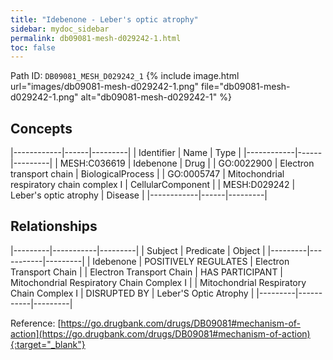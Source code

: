 ```yaml
---
title: "Idebenone - Leber's optic atrophy"
sidebar: mydoc_sidebar
permalink: db09081-mesh-d029242-1.html
toc: false 
---
```



Path ID: `DB09081_MESH_D029242_1`
{% include image.html url="images/db09081-mesh-d029242-1.png" file="db09081-mesh-d029242-1.png" alt="db09081-mesh-d029242-1" %}

## Concepts

|------------|------|---------|
| Identifier | Name | Type    |
|------------|------|---------|
| MESH:C036619 | Idebenone | Drug |
| GO:0022900 | Electron transport chain | BiologicalProcess |
| GO:0005747 | Mitochondrial respiratory chain complex I | CellularComponent |
| MESH:D029242 | Leber's optic atrophy | Disease |
|------------|------|---------|

## Relationships

|---------|-----------|---------|
| Subject | Predicate | Object  |
|---------|-----------|---------|
| Idebenone | POSITIVELY REGULATES | Electron Transport Chain |
| Electron Transport Chain | HAS PARTICIPANT | Mitochondrial Respiratory Chain Complex I |
| Mitochondrial Respiratory Chain Complex I | DISRUPTED BY | Leber'S Optic Atrophy |
|---------|-----------|---------|

Reference: [https://go.drugbank.com/drugs/DB09081#mechanism-of-action](https://go.drugbank.com/drugs/DB09081#mechanism-of-action){:target="_blank"}